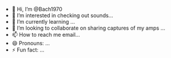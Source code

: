 - 👋 Hi, I’m @Bach1970
- 👀 I’m interested in checking out sounds...
- 🌱 I’m currently learning ...
- 💞️ I’m looking to collaborate on sharing captures of my amps ...
- 📫 How to reach me email...
- 😄 Pronouns: ...
- ⚡ Fun fact: ...

<!---
Bach1970/Bach1970 is a ✨ special ✨ repository because its `README.md` (this file) appears on your GitHub profile.
You can click the Preview link to take a look at your changes.
--->
